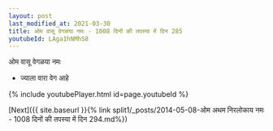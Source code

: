 ```yaml
---
layout: post
last_modified_at: 2021-03-30
title: ओम वासू वेगळया नमः - 1008 दिनों की तपस्या में दिन 285
youtubeId: LAga1hNMhS8
---
```

 
 
 ओम वासू वेगळया नमः  
 
 -  ज्याला वारा वेग आहे 
 
  
 
  
 
 
 
 
 
 


{% include youtubePlayer.html id=page.youtubeId %}
 
[Next]({{ site.baseurl }}{% link  split1/_posts/2014-05-08-ओम अथम निरलोकाय नमः - 1008 दिनों की तपस्या में दिन 294.md%})
 
